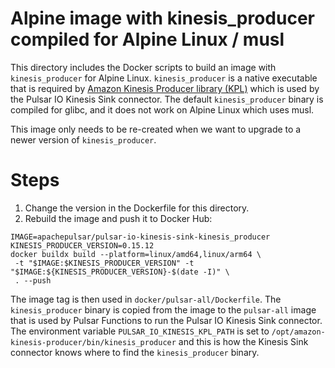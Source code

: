 <!--

    Licensed to the Apache Software Foundation (ASF) under one
    or more contributor license agreements.  See the NOTICE file
    distributed with this work for additional information
    regarding copyright ownership.  The ASF licenses this file
    to you under the Apache License, Version 2.0 (the
    "License"); you may not use this file except in compliance
    with the License.  You may obtain a copy of the License at

      http://www.apache.org/licenses/LICENSE-2.0

    Unless required by applicable law or agreed to in writing,
    software distributed under the License is distributed on an
    "AS IS" BASIS, WITHOUT WARRANTIES OR CONDITIONS OF ANY
    KIND, either express or implied.  See the License for the
    specific language governing permissions and limitations
    under the License.

-->

# Alpine image with kinesis_producer compiled for Alpine Linux / musl 

This directory includes the Docker scripts to build an image with `kinesis_producer` for Alpine Linux.
`kinesis_producer` is a native executable that is required by [Amazon Kinesis Producer library (KPL)](https://github.com/awslabs/amazon-kinesis-producer) which is used by the Pulsar IO Kinesis Sink connector. The default `kinesis_producer` binary is compiled for glibc, and it does not work on Alpine Linux which uses musl.

This image only needs to be re-created when we want to upgrade to a newer version of `kinesis_producer`.

# Steps

1. Change the version in the Dockerfile for this directory.
2. Rebuild the image and push it to Docker Hub:
```
IMAGE=apachepulsar/pulsar-io-kinesis-sink-kinesis_producer
KINESIS_PRODUCER_VERSION=0.15.12
docker buildx build --platform=linux/amd64,linux/arm64 \
 -t "$IMAGE:$KINESIS_PRODUCER_VERSION" -t "$IMAGE:${KINESIS_PRODUCER_VERSION}-$(date -I)" \
 . --push
```

The image tag is then used in `docker/pulsar-all/Dockerfile`. The `kinesis_producer` binary is copied from the image to the `pulsar-all` image that is used by Pulsar Functions to run the Pulsar IO Kinesis Sink connector. The environment variable `PULSAR_IO_KINESIS_KPL_PATH` is set to `/opt/amazon-kinesis-producer/bin/kinesis_producer` and this is how the Kinesis Sink connector knows where to find the `kinesis_producer` binary.